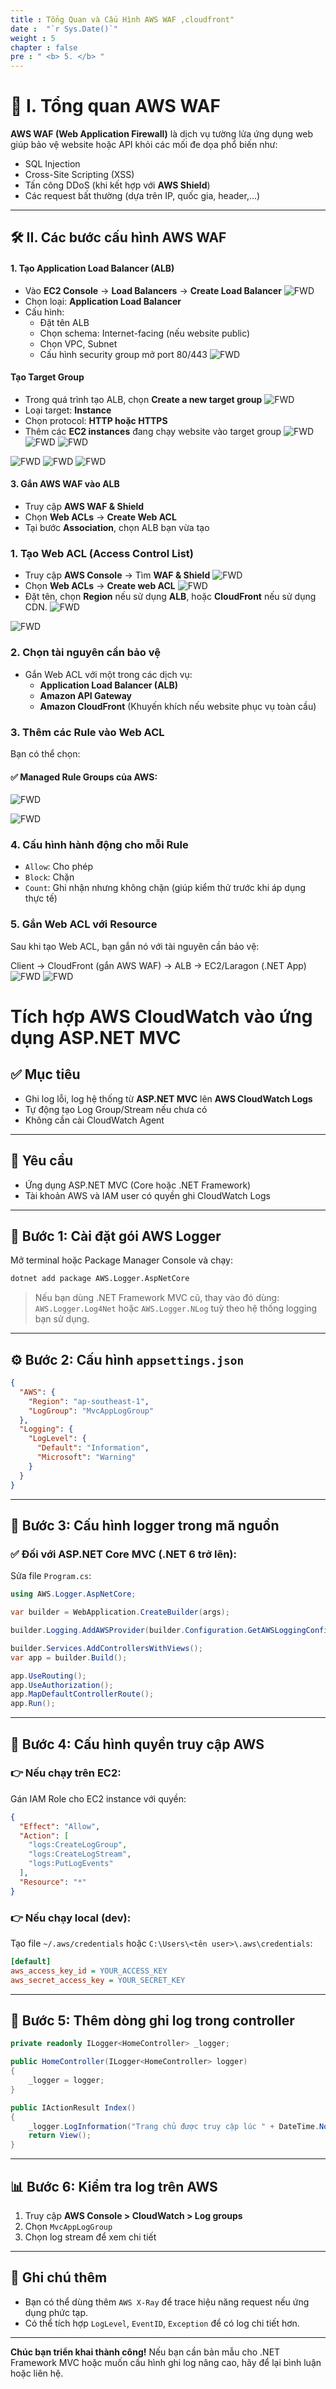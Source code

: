 ```yaml
---
title : Tổng Quan và Cấu Hình AWS WAF ,cloudfront"
date :  "`r Sys.Date()`" 
weight : 5 
chapter : false
pre : " <b> 5. </b> "
---
```


# 🔐 I. Tổng quan AWS WAF

**AWS WAF (Web Application Firewall)** là dịch vụ tường lửa ứng dụng web giúp bảo vệ website hoặc API khỏi các mối đe dọa phổ biến như:

- SQL Injection
- Cross-Site Scripting (XSS)
- Tấn công DDoS (khi kết hợp với **AWS Shield**)
- Các request bất thường (dựa trên IP, quốc gia, header,...)

---

## 🛠️ II. Các bước cấu hình AWS WAF
#### 1. Tạo Application Load Balancer (ALB)
- Vào **EC2 Console** → **Load Balancers** → **Create Load Balancer**
![FWD](/images/5.fwd/waf3.png)
- Chọn loại: **Application Load Balancer**
- Cấu hình:
  - Đặt tên ALB
  - Chọn schema: Internet-facing (nếu website public)
  - Chọn VPC, Subnet
  - Cấu hình security group mở port 80/443
![FWD](/images/5.fwd/waf4.png)

####  Tạo Target Group
- Trong quá trình tạo ALB, chọn **Create a new target group**
![FWD](/images/5.fwd/waf8.png)
- Loại target: **Instance**
- Chọn protocol: **HTTP hoặc HTTPS**
- Thêm các **EC2 instances** đang chạy website vào target group
![FWD](/images/5.fwd/waf5.png)
![FWD](/images/5.fwd/waf6.png)
![FWD](/images/5.fwd/waf7.png)

![FWD](/images/5.fwd/waf9.png)
![FWD](/images/5.fwd/waf10.png)
![FWD](/images/5.fwd/waf11.png)
#### 3. Gắn AWS WAF vào ALB
- Truy cập **AWS WAF & Shield**
- Chọn **Web ACLs** → **Create Web ACL**
- Tại bước **Association**, chọn ALB bạn vừa tạo

### 1. Tạo Web ACL (Access Control List)
- Truy cập **AWS Console** → Tìm **WAF & Shield**
![FWD](/images/5.fwd/image.png)
- Chọn **Web ACLs** → **Create web ACL**
![FWD](/images/5.fwd/waf1.png)
- Đặt tên, chọn **Region** nếu sử dụng **ALB**, hoặc **CloudFront** nếu sử dụng CDN.
![FWD](/images/5.fwd/waf2.png)

![FWD](/images/5.fwd/waf12.png)
### 2. Chọn tài nguyên cần bảo vệ
- Gắn Web ACL với một trong các dịch vụ:
  - **Application Load Balancer (ALB)**
  - **Amazon API Gateway**
  - **Amazon CloudFront** (Khuyến khích nếu website phục vụ toàn cầu)

### 3. Thêm các Rule vào Web ACL

Bạn có thể chọn:

#### ✅ Managed Rule Groups của AWS:
![FWD](/images/5.fwd/waf13.png)

![FWD](/images/5.fwd/waf14.png)

### 4. Cấu hình hành động cho mỗi Rule
- `Allow`: Cho phép
- `Block`: Chặn
- `Count`: Ghi nhận nhưng không chặn (giúp kiểm thử trước khi áp dụng thực tế)

### 5. Gắn Web ACL với Resource
Sau khi tạo Web ACL, bạn gắn nó với tài nguyên cần bảo vệ:


Client → CloudFront (gắn AWS WAF) → ALB → EC2/Laragon (.NET App)
![FWD](/images/5.fwd/waf15.png)
![FWD](/images/5.fwd/waf16.png)

# Tích hợp AWS CloudWatch vào ứng dụng ASP.NET MVC
## ✅ Mục tiêu

- Ghi log lỗi, log hệ thống từ **ASP.NET MVC** lên **AWS CloudWatch Logs**
- Tự động tạo Log Group/Stream nếu chưa có
- Không cần cài CloudWatch Agent

---

## 🧰 Yêu cầu

- Ứng dụng ASP.NET MVC (Core hoặc .NET Framework)
- Tài khoản AWS và IAM user có quyền ghi CloudWatch Logs

---

## 🔧 Bước 1: Cài đặt gói AWS Logger

Mở terminal hoặc Package Manager Console và chạy:

```bash
dotnet add package AWS.Logger.AspNetCore
```

> Nếu bạn dùng .NET Framework MVC cũ, thay vào đó dùng:  
> `AWS.Logger.Log4Net` hoặc `AWS.Logger.NLog` tuỳ theo hệ thống logging bạn sử dụng.

---

## ⚙️ Bước 2: Cấu hình `appsettings.json`

```json
{
  "AWS": {
    "Region": "ap-southeast-1",
    "LogGroup": "MvcAppLogGroup"
  },
  "Logging": {
    "LogLevel": {
      "Default": "Information",
      "Microsoft": "Warning"
    }
  }
}
```

---

## 🧬 Bước 3: Cấu hình logger trong mã nguồn

### ✅ Đối với ASP.NET Core MVC (.NET 6 trở lên):

Sửa file `Program.cs`:

```csharp
using AWS.Logger.AspNetCore;

var builder = WebApplication.CreateBuilder(args);

builder.Logging.AddAWSProvider(builder.Configuration.GetAWSLoggingConfigSection());

builder.Services.AddControllersWithViews();
var app = builder.Build();

app.UseRouting();
app.UseAuthorization();
app.MapDefaultControllerRoute();
app.Run();
```

---

## 🔐 Bước 4: Cấu hình quyền truy cập AWS

### 👉 Nếu chạy trên EC2:

Gán IAM Role cho EC2 instance với quyền:

```json
{
  "Effect": "Allow",
  "Action": [
    "logs:CreateLogGroup",
    "logs:CreateLogStream",
    "logs:PutLogEvents"
  ],
  "Resource": "*"
}
```

### 👉 Nếu chạy local (dev):

Tạo file `~/.aws/credentials` hoặc `C:\Users\<tên user>\.aws\credentials`:

```ini
[default]
aws_access_key_id = YOUR_ACCESS_KEY
aws_secret_access_key = YOUR_SECRET_KEY
```

---

## 🧪 Bước 5: Thêm dòng ghi log trong controller

```csharp
private readonly ILogger<HomeController> _logger;

public HomeController(ILogger<HomeController> logger)
{
    _logger = logger;
}

public IActionResult Index()
{
    _logger.LogInformation("Trang chủ được truy cập lúc " + DateTime.Now);
    return View();
}
```

---

## 📊 Bước 6: Kiểm tra log trên AWS

1. Truy cập **AWS Console > CloudWatch > Log groups**
2. Chọn `MvcAppLogGroup`
3. Chọn log stream để xem chi tiết

---

## 🧩 Ghi chú thêm

- Bạn có thể dùng thêm `AWS X-Ray` để trace hiệu năng request nếu ứng dụng phức tạp.
- Có thể tích hợp `LogLevel`, `EventID`, `Exception` để có log chi tiết hơn.

---

**Chúc bạn triển khai thành công!** Nếu bạn cần bản mẫu cho .NET Framework MVC hoặc muốn cấu hình ghi log nâng cao, hãy để lại bình luận hoặc liên hệ.

